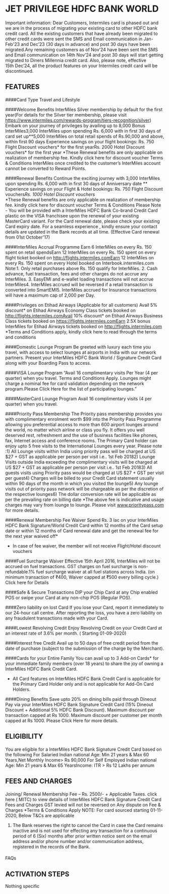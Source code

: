 # JET PRIVILEGE HDFC BANK WORLD


Important information: Dear Customers, Intermiles card is phased out and we are in the process of migrating your existing card to other HDFC bank credit card. All the existing customers that have already been migrated to other credit cards were sent the SMS and Email communication in Jan-Feb'23 and Dec’23 (30 days in advance) and post 30 days have been migrated.Any remaining customers as of Nov’24 have been sent the SMS and Email communication on 14th Nov’24 and post 30 days will start getting migrated to Diners Millennia credit card. Also, please note, effective 15th Dec’24, all the product features on your Intermiles credit card will be discontinued.


## FEATURES
####


####Card Type
Travel and Lifestyle

####Welcome Benefits
InterMiles Silver membership by default for the first year(For details for the Silver tier membership, please visit https://www.intermiles.com/rewards-program/tiers-recognition/silver)
Embark on your journey of privileges by availing up to 8,000 Bonus InterMiles3,000 InterMiles upon spending Rs. 6,000 with in first 30 days of card set up**5,000 InterMiles on total retail spends of Rs.90,000 and above, within first 90 days
Experience savings on your flight bookings:
Rs. 750  Flight Discount vouchers* for the first yearRs. 2000  Hotel Discount vouchers* for the first year
*These Renewal benefits are only applicable on realization of membership fee. Kindly click here for discount voucher Terms & Conditions
InterMiles once credited to the customer’s InterMiles account cannot be converted to Reward Points.

####Renewal Benefits
Continue the exciting journey with 3,000 InterMiles upon spending Rs. 6,000 with in first 30 days of Anniversary date **
Experience savings on your Flight & Hotel bookings:
Rs. 750  Flight Discount vouchers*Rs. 1000  Hotel Discount vouchers*        
*These Renewal benefits are only applicable on realization of membership fee. kindly click here for discount voucher Terms & Conditions
Please Note - You will be provided with a InterMiles HDFC Bank Co-brand Credit Card plastic on the VISA franchisee upon the renewal of your existing MasterCard variant. For the Card renewal date, please check your existing Card expiry date. For a seamless experience , kindly ensure your contact details are updated in the Bank records at all time. (Effective Card renewal from 01st October'17)

####InterMiles Accrual Programme
Earn 6 InterMiles on every Rs. 150 spent on retail spendsEarn 12 InterMiles on every Rs. 150 spent on every flight ticket booked on http://flights.intermiles.comEarn 12 InterMiles on every Rs. 150 spent on every Hotel booked on Interbook.intermiles.com
Note:1. Only retail purchases above Rs. 150 qualify for InterMiles. 2. Cash advance, fuel transaction, fees and other charges do not accrue any InterMiles. 3. EasyEMI and e-wallet loading transactions will not accrue InterMiles4. InterMiles accrued will be reversed if a retail transaction is converted into SmartEMI5. InterMiles accrued for Insurance transactions will have a maximum cap of 2,000 per Day.

####Privileges on Etihad Airways (Applicable for all customers)
Avail 5% discount* on Etihad Airways Economy Class tickets booked on http://flights.intermiles.comAvail 10% discount* on Etihad Airways Business Class tickets booked on https://flights.intermiles.comEarn 2.5X bonus InterMiles for Etihad Airways tickets booked on http://flights.intermiles.com
*Terms and Conditions apply, kindly click here to read through the terms and conditions

####Domestic Lounge Program
Be greeted with luxury each time you travel, with access to select lounges at airports in India with our network partners. Present your InterMiles HDFC Bank World / Signature Credit Card along with your Boarding Pass to access.

####VISA Lounge Program
“Avail 16 complimentary visits Per Year (4 per quarter) when you travel.
Terms and Conditions Apply. Lounges might charge a nominal fee for card validation depending on the network program.Please Click Here for the list of participating lounges.”

####MasterCard Lounge Program
Avail 16 complimentary visits (4 per quarter) when you travel.

####Priority Pass Membership
The Priority pass membership provides you with complimentary enrolment worth $99 into the Priority Pass Programme allowing you preferential access to more than 600 airport lounges around the world, no matter which airline or class you fly. It offers you well deserved rest, refreshment and the use of business facilities like phones, fax, Internet access and conference rooms. The Primary Card holder can enjoy upto 5 free visits to the International Lounges every year.
Please note :1) All Lounge visits within India using priority pass will be charged at US $27 + GST as applicable per person per visit i.e.. 1st Feb 20182) Lounge Visits outside India exceeding the complimentary visits will be charged at US $27 + GST as applicable per person per visit i.e.. 1st Feb 20183) All guests visits using Priority pass would be charged at US $27 + GST per visit per guest4) Charges will be billed to your Credit Card statement usually within 90 days of the month in which you visited the lounge5) Any lounge visits out of priority pass network will be chargeable as per the discretion of the respective lounges6) The dollar conversion rate will be applicable as per the prevailing rate on billing date
*The above fee is indicative and usage charges may vary from lounge to lounge. Please visit www.prioritypass.com for more details.

####Renewal Membership Fee Waiver
Spend Rs. 3 lac on your InterMiles HDFC Bank Signature/World Credit Card within 12 months of the Card setup date or within 12 months of Card renewal date and get the renewal fee for the next year waived off*
* In case of fee waiver, the member will not receive Flight/Hotel discount vouchers

####Fuel Surcharge Waiver
Effective 15th April 2016, InterMiles will not be accrued on fuel transactions. GST charges on fuel surcharge is non-refundable.1% fuel surcharge waiver at all fuel stations across India.       (on minimum transaction of ₹400, Waiver capped at ₹500 every billing cycle.)
Click here for Details

####Safe & Secure Transactions
DIP your Chip Card at any Chip enabled POS or swipe your Card at any non-chip POS (Regular POS).

####Zero liability on lost Card
If you lose your Card, report it immediately to our 24-hour call centre. After reporting the loss, you have a zero liability on any fraudulent transactions made with your Card.

####Lowest Revolving Credit
Enjoy Revolving Credit on your Credit Card at an interest rate of 3.6% per month. ( Starting  01-09-2020)

####Interest free Credit
Avail up to 50 days of free credit period from the date of purchase (subject to the submission of the charge by the Merchant).

####Cards for your Entire Family
You can avail up to 3 Add-on Cards* for your immediate family members (over 18 years) to share the joy of owning a InterMiles HDFC Bank Credit Card.
* All Card features on InterMiles HDFC Bank Credit Card is applicable for the Primary Card Holder only and is not applicable for Add-On Card Holders.

####Dining Benefits
Save upto 20% on dining bills paid through Dineout Pay via your InterMiles HDFC Bank Signature Credit Card (15% Dineout Discount + Additional 5% HDFC Bank Discount).
Maximum discount per transaction capped at Rs 1000.  Maximum discount per customer per month capped at Rs 1000.
Please Click Here for more details.



## ELIGIBILITY
####
You are eligible for a InterMiles HDFC Bank Signature Credit Card based on the following
For Salaried Indian national
Age: Min 21 years & Max 60 Years,Net Monthly Income> Rs 90,000
For Self Employed Indian national
Age: Min 21 years & Max 65 YearsIncome: ITR > Rs 12 Lakhs per annum



## FEES AND CHARGES
####
Joining/ Renewal Membership Fee – Rs. 2500/- + Applicable Taxes.
click here ( MITC) to view details of InterMiles HDFC Bank Signature Credit Card Fees and Charges
GST levied will not be reversed on Any dispute on Fee & Charges
*Terms & Conditions Apply
NOTE: For card sourced starting 01-11- 2020, Below T&Cs are applicable
1. The Bank reserves the right to cancel the Card in case the Card remains inactive and is not used for effecting any transaction for a continuous period of 6 (Six) months after prior written notice sent on the email address and/or phone number and/or communication address, registered in the records of the Bank.

####
FAQs



## ACTIVATION STEPS
Nothing specific

